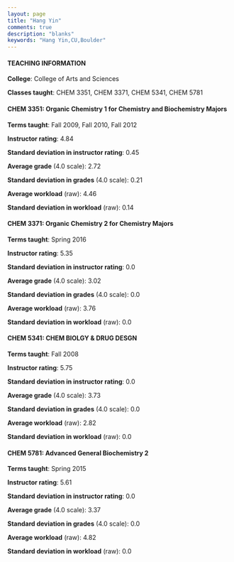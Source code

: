 ```yaml
---
layout: page
title: "Hang Yin" 
comments: true
description: "blanks"
keywords: "Hang Yin,CU,Boulder"
---
```

<head>
<script src="https://ajax.googleapis.com/ajax/libs/jquery/2.1.3/jquery.min.js"></script>
<script src="https://dl.dropboxusercontent.com/s/pc42nxpaw1ea4o9/highcharts.js?dl=0"></script>
<!-- <script src="../assets/js/highcharts.js"></script> -->
<style type="text/css">@font-face {
	font-family: "Bebas Neue";
	src: url(https://www.filehosting.org/file/details/544349/BebasNeue Regular.otf) format("opentype");
	}
	h1.Bebas { 
		font-family: "Bebas Neue", Verdana, Tahoma;
	}
</style>
</head>
	   
#### TEACHING INFORMATION

**College**: College of Arts and Sciences

**Classes taught**: CHEM 3351, CHEM 3371, CHEM 5341, CHEM 5781

#### CHEM 3351: Organic Chemistry 1 for Chemistry and Biochemistry Majors

**Terms taught**: Fall 2009, Fall 2010, Fall 2012

**Instructor rating**: 4.84

**Standard deviation in instructor rating**: 0.45

**Average grade** (4.0 scale): 2.72

**Standard deviation in grades** (4.0 scale): 0.21

**Average workload** (raw): 4.46

**Standard deviation in workload** (raw): 0.14

#### CHEM 3371: Organic Chemistry 2 for Chemistry Majors

**Terms taught**: Spring 2016

**Instructor rating**: 5.35

**Standard deviation in instructor rating**: 0.0

**Average grade** (4.0 scale): 3.02

**Standard deviation in grades** (4.0 scale): 0.0

**Average workload** (raw): 3.76

**Standard deviation in workload** (raw): 0.0

#### CHEM 5341: CHEM BIOLGY & DRUG DESGN

**Terms taught**: Fall 2008

**Instructor rating**: 5.75

**Standard deviation in instructor rating**: 0.0

**Average grade** (4.0 scale): 3.73

**Standard deviation in grades** (4.0 scale): 0.0

**Average workload** (raw): 2.82

**Standard deviation in workload** (raw): 0.0

#### CHEM 5781: Advanced General Biochemistry 2

**Terms taught**: Spring 2015

**Instructor rating**: 5.61

**Standard deviation in instructor rating**: 0.0

**Average grade** (4.0 scale): 3.37

**Standard deviation in grades** (4.0 scale): 0.0

**Average workload** (raw): 4.82

**Standard deviation in workload** (raw): 0.0

